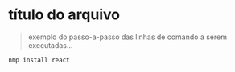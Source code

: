 <h1>título do arquivo</h1>

>exemplo do passo-a-passo das linhas de comando a serem executadas...

```
nmp install react
```

